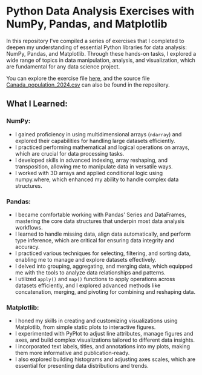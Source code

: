 # Python Data Analysis Exercises with NumPy, Pandas, and Matplotlib

In this repository I've compiled a series of exercises that I completed to deepen my understanding of essential Python libraries for data analysis: NumPy, Pandas, and Matplotlib. Through these hands-on tasks, I explored a wide range of topics in data manipulation, analysis, and visualization, which are fundamental for any data science project.

You can explore the exercise file [here](./Python_exercises.ipynb), and the source file [Canada_population_2024.csv](https://github.com/user-attachments/files/16856682/Canada_population_2024.csv)
can also be found in the repository.

## What I Learned:
### NumPy:

 - I gained proficiency in using multidimensional arrays (`ndarray`) and explored their capabilities for handling large datasets efficiently.
 - I practiced performing mathematical and logical operations on arrays, which are crucial for data processing tasks.
 - I developed skills in advanced indexing, array reshaping, and transposition, allowing me to manipulate data in versatile ways.
 - I worked with 3D arrays and applied conditional logic using numpy.where, which enhanced my ability to handle complex data structures.

### Pandas:

 - I became comfortable working with Pandas' Series and DataFrames, mastering the core data structures that underpin most data analysis workflows.
 - I learned to handle missing data, align data automatically, and perform type inference, which are critical for ensuring data integrity and accuracy.
 - I practiced various techniques for selecting, filtering, and sorting data, enabling me to manage and explore datasets effectively.
 - I delved into grouping, aggregating, and merging data, which equipped me with the tools to analyze data relationships and patterns.
 - I utilized `apply()` and `map()` functions to apply operations across datasets efficiently, and I explored advanced methods like concatenation, merging, and pivoting for combining and reshaping data.

### Matplotlib:

 - I honed my skills in creating and customizing visualizations using Matplotlib, from simple static plots to interactive figures.
 - I experimented with PyPlot to adjust line attributes, manage figures and axes, and build complex visualizations tailored to different data insights.
 - I incorporated text labels, titles, and annotations into my plots, making them more informative and publication-ready.
- I also explored building histograms and adjusting axes scales, which are essential for presenting data distributions and trends.
